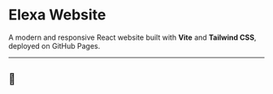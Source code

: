 # Elexa Website

A modern and responsive React website built with **Vite** and **Tailwind CSS**, deployed on GitHub Pages.

---

## 🚀
